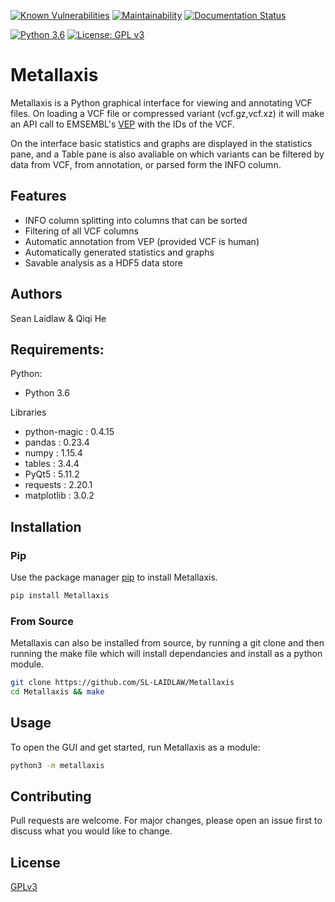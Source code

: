 [![Known Vulnerabilities](https://snyk.io/test/github/SL-LAIDLAW/Metallaxis/badge.svg?targetFile=requirements.txt)](https://snyk.io/test/github/SL-LAIDLAW/Metallaxis?targetFile=requirements.txt)
[![Maintainability](https://api.codeclimate.com/v1/badges/636053f63e1587622300/maintainability)](https://codeclimate.com/github/SL-LAIDLAW/Metallaxis/maintainability)
[![Documentation Status](https://readthedocs.org/projects/metallaxis/badge/?version=latest)](https://metallaxis.readthedocs.io/en/latest/?badge=latest)

[![Python 3.6](https://img.shields.io/badge/python-3.6-blue.svg)](https://www.python.org/downloads/release/python-360/)
[![License: GPL v3](https://img.shields.io/badge/License-GPLv3-blue.svg)](https://www.gnu.org/licenses/gpl-3.0)

# Metallaxis

Metallaxis is a Python graphical interface for viewing and annotating VCF
files. On loading a VCF file or compressed variant (vcf.gz,vcf.xz) it will make
an API call to EMSEMBL's [VEP](https://www.ensembl.org/vep) with the IDs of the
VCF.

On the interface basic statistics and graphs are displayed in the
statistics pane, and a Table pane is also avaliable on which variants can be
filtered by data from VCF, from annotation, or parsed form the INFO column.

## Features
- INFO column splitting into columns that can be sorted
- Filtering of all VCF columns
- Automatic annotation from VEP (provided VCF is human)
- Automatically generated statistics and graphs
- Savable analysis as a HDF5 data store

## Authors
Sean Laidlaw & Qiqi He

## Requirements:
Python:
- Python 3.6

Libraries
- python-magic : 0.4.15
- pandas : 0.23.4
- numpy : 1.15.4
- tables : 3.4.4
- PyQt5 : 5.11.2
- requests : 2.20.1
- matplotlib : 3.0.2


## Installation

### Pip
Use the package manager [pip](https://pip.pypa.io/en/stable/) to install
Metallaxis.

```bash
pip install Metallaxis
```

### From Source
Metallaxis can also be installed from source, by running a git clone and then
running the make file which will install dependancies and install as a python
module.

```bash
git clone https://github.com/SL-LAIDLAW/Metallaxis
cd Metallaxis && make
```


## Usage
To open the GUI and get started, run Metallaxis as a module:
```bash
python3 -m metallaxis
```


## Contributing
Pull requests are welcome. For major changes, please open an issue first to discuss what you would like to change.

## License
[GPLv3](https://choosealicense.com/licenses/gpl-3.0/)
